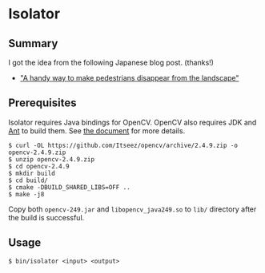 # Isolator

## Summary
I got the idea from the following Japanese blog post. (thanks!)

* ["A handy way to make pedestrians disappear from the landscape"](http://blog.unfindable.net/archives/7618)

## Prerequisites
Isolator requires Java bindings for OpenCV. OpenCV also requires JDK and [Ant](http://ant.apache.org/) to build them. See [the document](http://docs.opencv.org/doc/tutorials/introduction/desktop_java/java_dev_intro.html) for more details.

```
$ curl -OL https://github.com/Itseez/opencv/archive/2.4.9.zip -o opencv-2.4.9.zip
$ unzip opencv-2.4.9.zip
$ cd opencv-2.4.9
$ mkdir build
$ cd build/
$ cmake -DBUILD_SHARED_LIBS=OFF ..
$ make -j8
```

Copy both `opencv-249.jar` and `libopencv_java249.so` to `lib/` directory after the build is successful.

## Usage
```
$ bin/isolator <input> <output>
```
